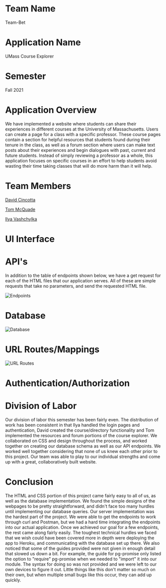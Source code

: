 # Team Name
Team-Bet

# Application Name
UMass Course Explorer

# Semester
Fall 2021

# Application Overview
We have implemented a website where students can share their experiences in different courses at the University of Massachusetts.  Users can create a page for a class with a specific professor.  These course pages contain a section for helpful resources that students found during their tenure in the class, as well as a forum section where users can make text posts about their experiences and begin dialogues with past, current and future students.  Instead of simply reviewing a professor as a whole, this application focuses on specific courses in an effort to help students avoid wasting their time taking classes that will do more harm than it will help.

# Team Members

[David Cincotta](https://github.com/DavidCincotta)

[Tom McQuade](https://github.com/tommcquade)

[Ilya Vashchylka](https://github.com/ilyavash)

# UI Interface

# API's
In addition to the table of endpoints shown below, we have a get request for each of the HTML files that our application serves.  All of these are simple requests that take no parameters, and send the requested HTML file.

![Endpoints](/docs/finalEndpoints.png "endpoints")


# Database

![Database](/docs/finalDatabase.png "database")

# URL Routes/Mappings

![URL Routes](/docs/routes.png "urlroutes")


# Authentication/Authorization

# Division of Labor

Our division of labor this semester has been fairly even. The distribution of work has been consistent in that Ilya handled the login pages and authentication, David created the course/directory functionality and Tom implemented the resources and forum portions of the course explorer.  We collaborated on CSS and design throughout the process, and worked together on creating our database schema as well as our API endpoints.  We worked well together considering that none of us knew each other prior to this project. Our team was able to play to our individual strengths and come up with a great, collaboratively built website.

# Conclusion

The HTML and CSS portion of this project came fairly easy to all of us, as well as the database implementation.  We found the simple designs of the webpages to be pretty straightforward, and didn't face too many hurdles until implementing our database queries.  Our server implementation was the hardest part of the project.  We were able to get the endpoints to work through curl and Postman, but we had a hard time integrating the endpoints into our actual application.  Once we achieved our goal for a few endpoints, the rest came along fairly easily.  The toughest technical hurdles we faced that we wish could have been covered more in depth were deploying the app to Heroku, and communicating with the database set up there.  We also noticed that some of the guides provided were not given in enough detail that slowed us down a bit.  For example, the guide for pg-promise only listed the option to "require" pg-promise when we needed to "import" it into our module.  The syntax for doing so was not provided and we were left to our own devices to figure it out.  Little things like this don't matter so much on their own, but when multiple small bugs like this occur, they can add up quickly.